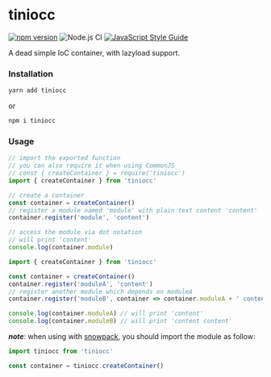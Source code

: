 # tiniocc

[![npm version](https://img.shields.io/npm/v/tiniocc.svg)](https://www.npmjs.com/package/tiniocc) ![Node.js CI](https://github.com/fralonra/tiniocc/workflows/Node.js%20CI/badge.svg) [![JavaScript Style Guide](https://img.shields.io/badge/code_style-standard-brightgreen.svg)](https://standardjs.com)

A dead simple IoC container, with lazyload support.

### Installation

```bash
yarn add tiniocc
```

or

```bash
npm i tiniocc
```

### Usage

```javascript
// import the exported function
// you can also require it when using CommonJS
// const { createContainer } = require('tiniocc')
import { createContainer } from 'tiniocc'

// create a container
const container = createContainer()
// register a module named 'module' with plain text content 'content'
container.register('module', 'content')

// access the module via dot notation
// will print 'content'
console.log(container.module)
```

```javascript
import { createContainer } from 'tiniocc'

const container = createContainer()
container.register('moduleA', 'content')
// register another module which depends on moduleA
container.register('moduleB', container => container.moduleA + ' content')

console.log(container.moduleA) // will print 'content'
console.log(container.moduleB) // will print 'content content'
```

***note***: when using with [snowpack](https://www.snowpack.dev/), you should import the module as follow:

```javascript
import tiniocc from 'tiniocc'

const container = tiniocc.createContainer()
```
